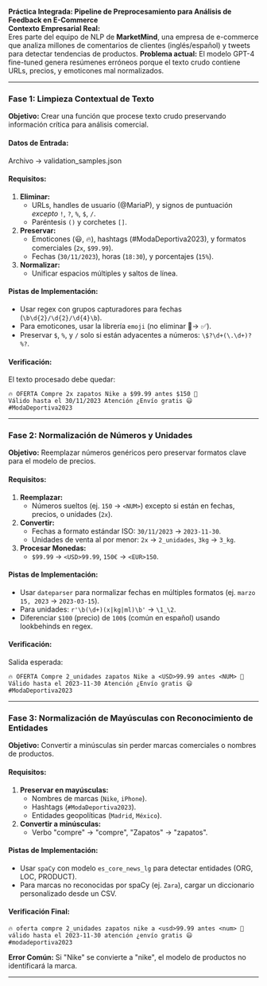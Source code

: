 **Práctica Integrada: Pipeline de Preprocesamiento para Análisis de Feedback en E-Commerce**  
**Contexto Empresarial Real:**  
Eres parte del equipo de NLP de **MarketMind**, una empresa de e-commerce que analiza millones de comentarios de clientes (inglés/español) y tweets para detectar tendencias de productos. **Problema actual:** El modelo GPT-4 fine-tuned genera resúmenes erróneos porque el texto crudo contiene URLs, precios, y emoticones mal normalizados.  

---

### **Fase 1: Limpieza Contextual de Texto**  
**Objetivo:** Crear una función que procese texto crudo preservando información crítica para análisis comercial.  

#### **Datos de Entrada:**  

Archivo -> validation_samples.json

#### **Requisitos:**  
1. **Eliminar:**  
   - URLs, handles de usuario (@MariaP), y signos de puntuación *excepto* `!`, `?`, `%`, `$`, `/`.  
   - Paréntesis `()` y corchetes `[]`.  
2. **Preservar:**  
   - Emoticones (😃, 🔥), hashtags (#ModaDeportiva2023), y formatos comerciales (`2x`, `$99.99`).  
   - Fechas (`30/11/2023`), horas (`18:30`), y porcentajes (`15%`).  
3. **Normalizar:**  
   - Unificar espacios múltiples y saltos de línea.  

#### **Pistas de Implementación:**  
- Usar regex con grupos capturadores para fechas (`\b\d{2}/\d{2}/\d{4}\b`).  
- Para emoticones, usar la librería `emoji` (no eliminar 🚫→ ✅).  
- Preservar `$`, `%`, y `/` solo si están adyacentes a números: `\$?\d+(\.\d+)?%?`.  

#### **Verificación:**  
El texto procesado debe quedar:  
```  
🔥 OFERTA Compre 2x zapatos Nike a $99.99 antes $150 👟  
Válido hasta el 30/11/2023 Atención ¿Envío gratis 😃 #ModaDeportiva2023  
```  

---

### **Fase 2: Normalización de Números y Unidades**  
**Objetivo:** Reemplazar números genéricos pero preservar formatos clave para el modelo de precios.  

#### **Requisitos:**  
1. **Reemplazar:**  
   - Números sueltos (ej. `150` → `<NUM>`) excepto si están en fechas, precios, o unidades (`2x`).  
2. **Convertir:**  
   - Fechas a formato estándar ISO: `30/11/2023` → `2023-11-30`.  
   - Unidades de venta al por menor: `2x` → `2_unidades`, `3kg` → `3_kg`.  
3. **Procesar Monedas:**  
   - `$99.99` → `<USD>99.99`, `150€` → `<EUR>150`.  

#### **Pistas de Implementación:**  
- Usar `dateparser` para normalizar fechas en múltiples formatos (ej. `marzo 15, 2023` → `2023-03-15`).  
- Para unidades: `r'\b(\d+)(x|kg|ml)\b'` → `\1_\2`.  
- Diferenciar `$100` (precio) de `100$` (común en español) usando lookbehinds en regex.  

#### **Verificación:**  
Salida esperada:  
```  
🔥 OFERTA Compre 2_unidades zapatos Nike a <USD>99.99 antes <NUM> 👟  
Válido hasta el 2023-11-30 Atención ¿Envío gratis 😃 #ModaDeportiva2023  
```  

---

### **Fase 3: Normalización de Mayúsculas con Reconocimiento de Entidades**  
**Objetivo:** Convertir a minúsculas sin perder marcas comerciales o nombres de productos.  

#### **Requisitos:**  
1. **Preservar en mayúsculas:**  
   - Nombres de marcas (`Nike`, `iPhone`).  
   - Hashtags (`#ModaDeportiva2023`).  
   - Entidades geopolíticas (`Madrid`, `México`).  
2. **Convertir a minúsculas:**  
   - Verbo "compre" → "compre", "Zapatos" → "zapatos".  

#### **Pistas de Implementación:**  
- Usar `spaCy` con modelo `es_core_news_lg` para detectar entidades (ORG, LOC, PRODUCT).  
- Para marcas no reconocidas por spaCy (ej. `Zara`), cargar un diccionario personalizado desde un CSV.  

#### **Verificación Final:**  
```  
🔥 oferta compre 2_unidades zapatos nike a <usd>99.99 antes <num> 👟  
válido hasta el 2023-11-30 atención ¿envío gratis 😃 #modadeportiva2023  
```  
**Error Común:** Si "Nike" se convierte a "nike", el modelo de productos no identificará la marca.  

---
